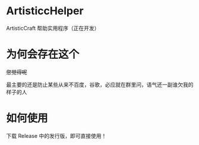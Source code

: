# ArtisticcHelper

ArtisticCraft 帮助实用程序（正在开发）

# 为何会存在这个

<del>您觉得呢</del>

最主要的还是防止某些从来不百度，谷歌，必应就在群里问，语气还一副谁欠我的样子的人

# 如何使用

下载 Release 中的发行版，即可直接使用！
